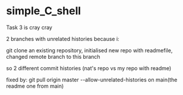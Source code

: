 # simple_C_shell
Task 3 is cray cray

2 branches with unrelated histories because i:

git clone an existing repository, initialised new repo with readmefile, changed remote branch to this branch 

so 2 different commit histories (nat's repo vs my repo with readme)

fixed by:
git pull origin master --allow-unrelated-histories on main(the readme one from main)

